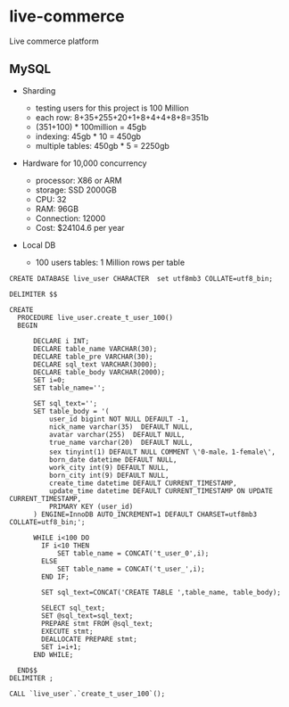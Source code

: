 # live-commerce

Live commerce platform

## MySQL

- Sharding

  - testing users for this project is 100 Million
  - each row: 8+35+255+20+1+8+4+4+8+8=351b
  - (351+100) \* 100million = 45gb
  - indexing: 45gb \* 10 = 450gb
  - multiple tables: 450gb \* 5 = 2250gb

- Hardware for 10,000 concurrency

  - processor: X86 or ARM
  - storage: SSD 2000GB
  - CPU: 32
  - RAM: 96GB
  - Connection: 12000
  - Cost: $24104.6 per year

- Local DB
  - 100 users tables: 1 Million rows per table

```
CREATE DATABASE live_user CHARACTER  set utf8mb3 COLLATE=utf8_bin;
```

```
DELIMITER $$

CREATE
  PROCEDURE live_user.create_t_user_100()
  BEGIN

      DECLARE i INT;
      DECLARE table_name VARCHAR(30);
      DECLARE table_pre VARCHAR(30);
      DECLARE sql_text VARCHAR(3000);
      DECLARE table_body VARCHAR(2000);
      SET i=0;
      SET table_name='';

      SET sql_text='';
      SET table_body = '(
          user_id bigint NOT NULL DEFAULT -1,
          nick_name varchar(35)  DEFAULT NULL,
          avatar varchar(255)  DEFAULT NULL,
          true_name varchar(20)  DEFAULT NULL,
          sex tinyint(1) DEFAULT NULL COMMENT \'0-male，1-female\',
          born_date datetime DEFAULT NULL,
          work_city int(9) DEFAULT NULL,
          born_city int(9) DEFAULT NULL,
          create_time datetime DEFAULT CURRENT_TIMESTAMP,
          update_time datetime DEFAULT CURRENT_TIMESTAMP ON UPDATE CURRENT_TIMESTAMP,
          PRIMARY KEY (user_id)
      ) ENGINE=InnoDB AUTO_INCREMENT=1 DEFAULT CHARSET=utf8mb3 COLLATE=utf8_bin;';

      WHILE i<100 DO
        IF i<10 THEN
            SET table_name = CONCAT('t_user_0',i);
        ELSE
            SET table_name = CONCAT('t_user_',i);
        END IF;

        SET sql_text=CONCAT('CREATE TABLE ',table_name, table_body);

        SELECT sql_text;
        SET @sql_text=sql_text;
        PREPARE stmt FROM @sql_text;
        EXECUTE stmt;
        DEALLOCATE PREPARE stmt;
        SET i=i+1;
      END WHILE;

  END$$
DELIMITER ;
```

```
CALL `live_user`.`create_t_user_100`();
```
